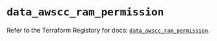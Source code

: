# `data_awscc_ram_permission`

Refer to the Terraform Registory for docs: [`data_awscc_ram_permission`](https://registry.terraform.io/providers/hashicorp/awscc/0.70.0/docs/data-sources/ram_permission).
